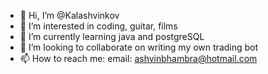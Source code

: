 - 👋 Hi, I’m @Kalashvinkov
- 👀 I’m interested in coding, guitar, films
- 🌱 I’m currently learning java and postgreSQL
- 💞️ I’m looking to collaborate on writing my own trading bot
- 📫 How to reach me: email: ashvinbhambra@hotmail.com

<!---
Kalashvinkov/Kalashvinkov is a ✨ special ✨ repository because its `README.md` (this file) appears on your GitHub profile.
You can click the Preview link to take a look at your changes.
--->

